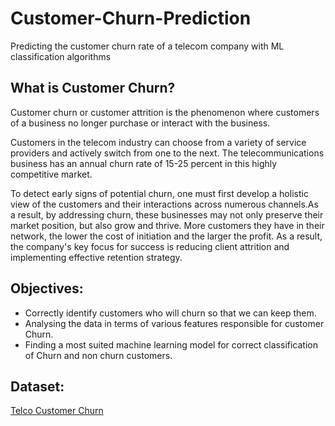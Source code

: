 # Customer-Churn-Prediction
Predicting the customer churn rate of a telecom company with ML classification algorithms

## What is Customer Churn?
Customer churn or customer attrition is the phenomenon where customers of a business no longer purchase or interact with the business.

Customers in the telecom industry can choose from a variety of service providers and actively switch from one to the next. The telecommunications business has an annual churn rate of 15-25 percent in this highly competitive market.

To detect early signs of potential churn, one must first develop a holistic view of the customers and their interactions across numerous channels.As a result, by addressing churn, these businesses may not only preserve their market position, but also grow and thrive. More customers they have in their network, the lower the cost of initiation and the larger the profit. As a result, the company's key focus for success is reducing client attrition and implementing effective retention strategy.

## Objectives:
- Correctly identify customers who will churn so that we can keep them.
- Analysing the data in terms of various features responsible for customer Churn.
- Finding a most suited machine learning model for correct classification of Churn and non churn customers.

## Dataset:
 [Telco Customer Churn](https://www.kaggle.com/code/marufibragimov/telecom-churn-prediction/data)
